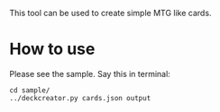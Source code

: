 This tool can be used to create simple MTG like cards.


How to use
==========

Please see the sample. Say this in terminal:

    cd sample/
    ../deckcreator.py cards.json output
